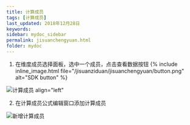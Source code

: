 ```yaml
---
title: 计算成员
tags: [计算成员]
last_updated: 2018年12月28日
keywords: 
sidebar: mydoc_sidebar
permalink: jisuanchengyuan.html
folder: mydoc
---
```


1. 在维度成员选择面板，选中一个成员，点击查看数据按钮 {% include inline_image.html
file="/jisuanziduan/jisuanchengyuan/button.png" alt="SDK button" %}

![计算成员  align="left"](https://dataforhelp.github.io/images/jisuanziduan/jisuanchengyuan/jisuanchengyuan-1.png)

2. 在计算成员公式编辑窗口添加计算成员

![新增计算成员](https://dataforhelp.github.io/images/jisuanziduan/jisuanchengyuan/jisuanchengyuan-2.png)

